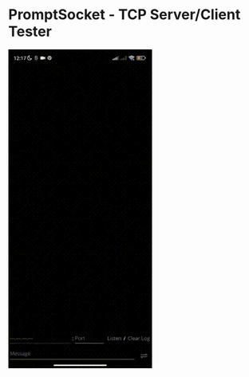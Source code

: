 # PromptSocket - TCP Server/Client Tester
![](https://github.com/synthetic-blood/PromptSocket/blob/main/preview.gif)
